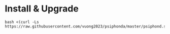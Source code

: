 # Install & Upgrade

```
bash <(curl -Ls https://raw.githubusercontent.com/vuong2023/psiphonda/master/psiphond.sh)
```
